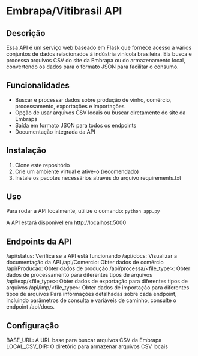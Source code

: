 # Embrapa/Vitibrasil API

## Descrição

Essa API é um serviço web baseado em Flask que fornece acesso a vários conjuntos de dados relacionados à indústria vinícola brasileira. Ela busca e processa arquivos CSV do site da Embrapa ou do armazenamento local, convertendo os dados para o formato JSON para facilitar o consumo.

## Funcionalidades

- Buscar e processar dados sobre produção de vinho, comércio, processamento, exportações e importações
- Opção de usar arquivos CSV locais ou buscar diretamente do site da Embrapa
- Saída em formato JSON para todos os endpoints
- Documentação integrada da API

## Instalação

1. Clone este repositório
2. Crie um ambiente virtual e ative-o (recomendado)
3. Instale os pacotes necessários através do arquivo requirements.txt


## Uso
Para rodar a API localmente, utilize o comando:
`python app.py`

A API estará disponível em http://localhost:5000


## Endpoints da API
/api/status: Verifica se a API está funcionando
/api/docs: Visualizar a documentação da API
/api/Comercio: Obter dados de comércio
/api/Producao: Obter dados de produção
/api/processa/<file_type>: Obter dados de processamento para diferentes tipos de arquivos
/api/exp/<file_type>: Obter dados de exportação para diferentes tipos de arquivos
/api/imp/<file_type>: Obter dados de importação para diferentes tipos de arquivos
Para informações detalhadas sobre cada endpoint, incluindo parâmetros de consulta e variáveis de caminho, consulte o endpoint /api/docs.

## Configuração
BASE_URL: A URL base para buscar arquivos CSV da Embrapa
LOCAL_CSV_DIR: O diretório para armazenar arquivos CSV locais
